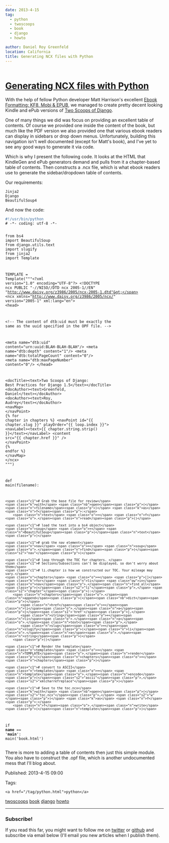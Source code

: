 ```yaml
---
date: 2013-4-15
tag: 
  - python
  - twoscoops
  - book
  - django
  - howto

author: Daniel Roy Greenfeld
location: California
title: Generating NCX files with Python
---
```

<div class="twelve wide column">

<h1 class="ui block header">
<div class="content">
<a href="/generating-ncx-files-with-python.html">Generating NCX files with Python</a>
</div>
</h1>
<p>With the help of fellow Python developer Matt Harrison's excellent
<a href="http://www.amazon.com/Ebook-Formatting-Mobi-EPUB-ebook/dp/B00BWQXHU6/ref=la_B0077BQLH6_1_2?ie=UTF8&amp;qid=1366041987&amp;sr=1-2&amp;tag=ihpydanny-20" target="_blank">Ebook Formatting: KF8, Mobi &amp;
EPUB</a>,
we managed to create pretty decent looking Kindle and ePub versions of
<a href="http://django.2scoops.org/" target="_blank">Two Scoops of Django</a>.</p>
<p>One of many things we did was focus on providing an excellent table of
contents. Of course we provided one inside the content of the book, but
much like the PDF version we also provided one that various ebook
readers can display in sidebars or drop down menus. Unfortunately,
building this navigation isn't well documented (except for Matt's
book), and I've yet to see any good ways to generate it via code.</p>
<p>Which is why I present the following code. It looks at the HTML that
KindleGen and ePub generators demand and pulls from it a chapter-based
table of contents. Then constructs a .ncx file, which is what ebook
readers use to generate the sidebar/dropdown table of contents.</p>
<p>Our requirements:</p>
<pre><code>Jinja2
Django
BeautifulSoup4
</code></pre>
<p>And now the code:</p>
<div class="codehilite ui secondary segment"><pre><span></span><code><span class="ch">#!/usr/bin/python</span>
<span class="c1"># -*- coding: utf-8 -*-</span>


<span class="kn">from</span> <span class="nn">bs4</span> <span class="kn">import</span> <span class="n">BeautifulSoup</span>
<span class="kn">from</span> <span class="nn">django.utils.text</span> <span class="kn">import</span> <span class="n">slugify</span>
<span class="kn">from</span> <span class="nn">jinja2</span> <span class="kn">import</span> <span class="n">Template</span>

<span class="n">TEMPLATE</span> <span class="o">=</span> <span class="n">Template</span><span class="p">(</span><span class="s2">"""&lt;?xml version="1.0" encoding="UTF-8"?&gt;</span>
<span class="s2">&lt;!DOCTYPE ncx PUBLIC "-//NISO//DTD ncx 2005-1//EN" "http://www.daisy.org/z3986/2005/ncx-2005-1.dtd"&gt;</span>
<span class="s2">&lt;ncx xmlns="http://www.daisy.org/z3986/2005/ncx/" version="2005-1" xml:lang="en"&gt;</span>
<span class="s2">&lt;head&gt;</span>

<span class="s2">&lt;!-- The content of dtb:uid must be exactly the same as the uuid specified in the OPF file. --&gt;</span>

<span class="s2">&lt;meta name="dtb:uid" content="urn:uuid:BLAH-BLAH-BLAH"/&gt;</span>
<span class="s2">&lt;meta name="dtb:depth" content="1"/&gt;</span>
<span class="s2">&lt;meta name="dtb:totalPageCount" content="0"/&gt;</span>
<span class="s2">&lt;meta name="dtb:maxPageNumber" content="0"/&gt;</span>
<span class="s2">&lt;/head&gt;</span>

<span class="s2">&lt;docTitle&gt;&lt;text&gt;Two Scoops of Django: Best Practices for Django 1.5&lt;/text&gt;&lt;/docTitle&gt;</span>
<span class="s2">&lt;docAuthor&gt;&lt;text&gt;Greenfeld, Daniel&lt;/text&gt;&lt;/docAuthor&gt;</span>
<span class="s2">&lt;docAuthor&gt;&lt;text&gt;Roy, Audrey&lt;/text&gt;&lt;/docAuthor&gt;</span>
<span class="s2">&lt;navMap&gt;</span>
<span class="s2">&lt;/navPoint&gt;</span>
<span class="s2">{</span><span class="si">% f</span><span class="s2">or chapter in chapters %}</span>
<span class="s2">&lt;navPoint id="{{ chapter.slug }}" playOrder="{{ loop.index }}"&gt;</span>
<span class="s2">&lt;navLabel&gt;&lt;text&gt;{{ chapter.string.strip() }}&lt;/text&gt;&lt;/navLabel&gt;</span>
<span class="s2">&lt;content src="{{ chapter.href }}" /&gt;</span>
<span class="s2">&lt;/navPoint&gt;</span>
<span class="s2">{</span><span class="si">% e</span><span class="s2">ndfor %}</span>
<span class="s2">&lt;/navMap&gt;</span>
<span class="s2">&lt;/ncx&gt;</span>
<span class="s2">"""</span><span class="p">)</span>


<span class="k">def</span> <span class="nf">main</span><span class="p">(</span><span class="n">filename</span><span class="p">):</span>

    <span class="c1"># Grab the base file for review</span>
    <span class="k">with</span> <span class="nb">open</span><span class="p">(</span><span class="n">filename</span><span class="p">)</span> <span class="k">as</span> <span class="n">f</span><span class="p">:</span>
        <span class="n">text</span> <span class="o">=</span> <span class="n">f</span><span class="o">.</span><span class="n">read</span><span class="p">()</span>

    <span class="c1"># load the text into a bs4 object</span>
    <span class="n">soup</span> <span class="o">=</span> <span class="n">BeautifulSoup</span><span class="p">(</span><span class="n">text</span><span class="p">)</span>

    <span class="c1"># grab the nav element</span>
    <span class="n">nav</span> <span class="o">=</span> <span class="n">soup</span><span class="o">.</span><span class="n">find</span><span class="p">(</span><span class="s2">"nav"</span><span class="p">)</span>

    <span class="c1"># loop through the TOC for chapters. </span>
    <span class="c1"># Sections/Subsections can't be displayed, so don't worry about them</span>
    <span class="c1"># li.chapter is how we constructed our TOC. Your mileage may vary.</span>
    <span class="n">chapters</span> <span class="o">=</span> <span class="p">[]</span>
    <span class="k">for</span> <span class="n">li</span> <span class="ow">in</span> <span class="n">nav</span><span class="o">.</span><span class="n">find_all</span><span class="p">(</span><span class="s2">"li"</span><span class="p">,</span> <span class="s2">"chapter"</span><span class="p">):</span>
        <span class="n">chapters</span><span class="o">.</span><span class="n">append</span><span class="p">(</span><span class="nb">dict</span><span class="p">(</span>
            <span class="n">href</span><span class="o">=</span><span class="n">li</span><span class="o">.</span><span class="n">a</span><span class="p">[</span><span class="s1">'href'</span><span class="p">],</span>
            <span class="n">string</span><span class="o">=</span><span class="n">li</span><span class="o">.</span><span class="n">a</span><span class="o">.</span><span class="n">text</span><span class="p">,</span>
            <span class="n">slug</span><span class="o">=</span><span class="n">slugify</span><span class="p">(</span><span class="n">li</span><span class="o">.</span><span class="n">a</span><span class="o">.</span><span class="n">string</span><span class="p">)</span>
        <span class="p">))</span>

    <span class="c1"># Render the template</span>
    <span class="n">template</span> <span class="o">=</span> <span class="n">TEMPLATE</span><span class="o">.</span><span class="n">render</span><span class="p">(</span><span class="n">chapters</span><span class="o">=</span><span class="n">chapters</span><span class="p">)</span>

    <span class="c1"># convert to ASCII</span>
    <span class="n">template</span> <span class="o">=</span> <span class="n">template</span><span class="o">.</span><span class="n">encode</span><span class="p">(</span><span class="s2">"ascii"</span><span class="p">,</span> <span class="s2">"xmlcharrefreplace"</span><span class="p">)</span>

    <span class="c1"># Save to the toc.ncx</span>
    <span class="k">with</span> <span class="nb">open</span><span class="p">(</span><span class="s2">"toc.ncx"</span><span class="p">,</span> <span class="s2">"w"</span><span class="p">)</span> <span class="k">as</span> <span class="n">f</span><span class="p">:</span>
        <span class="n">f</span><span class="o">.</span><span class="n">write</span><span class="p">(</span><span class="n">template</span><span class="p">)</span>


<span class="k">if</span> <span class="vm">__name__</span> <span class="o">==</span> <span class="s1">'__main__'</span><span class="p">:</span>
    <span class="n">main</span><span class="p">(</span><span class="s1">'book.html'</span><span class="p">)</span>
</code></pre></div>
<p>There is more to adding a table of contents then just this simple
module. You also have to construct the .opf file, which is another
undocumented mess that I'll blog about.</p>
<p>Published: 2013-4-15 09:00</p>
<p>Tags:
  
    <a href="/tag/python.html">python</a>
<a href="/tag/twoscoops.html">twoscoops</a>
<a href="/tag/book.html">book</a>
<a href="/tag/django.html">django</a>
<a href="/tag/howto.html">howto</a>
</p>
<hr/>
<h3 class="ui header">Subscribe!</h3>
<p>If you read this far, you might want to follow me on <a href="https://twitter.com/pydanny">twitter</a> or <a href="https://github.com/pydanny">github</a> and subscribe via email below (I'll email you new articles when I publish them).</p>
<!-- Begin MailChimp Signup Form -->
</div>